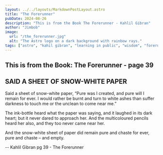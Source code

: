 ```yaml
---
layout: ../../layouts/MarkdownPostLayout.astro
title: "The Forerunner"
pubDate: 2024-08-26
description: "This is from the Book The Forerunner - Kahlil Gibran"
author: "Jimbob"
image:
  url: "/the_forerunner.jpg"
  alt: "The Astro logo on a dark background with rainbow rays."
tags: ["astro", "kahil gibran", "learning in public", "wisdom", "forerunner"]
---
```


## This is from the Book: The Forerunner - page 39

## SAID A SHEET OF SNOW-WHITE PAPER

Said a sheet of snow-white paper, “Pure was I created, and pure will I remain for ever. I would rather be burnt and turn to white ashes than suffer darkness to touch me or the unclean to come near me.”

The ink-bottle heard what the paper was saying, and it laughed in its dark heart; but it never dared to approach her. And the multicoloured pencils heard her also, and they too never came near her.

And the snow-white sheet of paper did remain pure and chaste for ever, pure and chaste – and empty.

-- Kahlil Gibran pg 39 - The Forerunner
